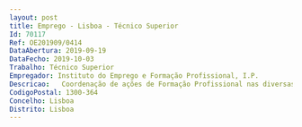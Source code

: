 ```yaml
--- 
layout: post
title: Emprego - Lisboa - Técnico Superior
Id: 70117
Ref: OE201909/0414
DataAbertura: 2019-09-19
DataFecho: 2019-10-03
Trabalho: Técnico Superior
Empregador: Instituto do Emprego e Formação Profissional, I.P.
Descricao:   Coordenação de ações de Formação Profissional nas diversas modalidades de formação   Coordenação de equipas técnico pedagógicas e acompanhamento de formandos, no âmbito do desenvolvimento do processo formativo.
CodigoPostal: 1300-364 
Concelho: Lisboa
Distrito: Lisboa
--- 
```

